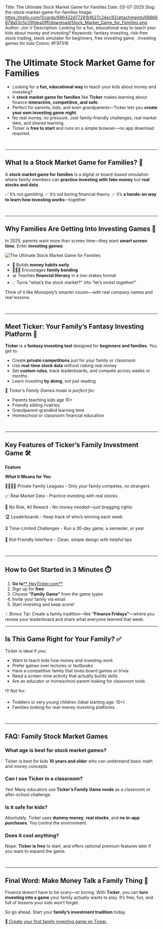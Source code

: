 Title: The Ultimate Stock Market Game for Families
Date: 03-07-2025
Slug: the-stock-market-game-for-families
Image: https://trello.com/1/cards/686422d77261b1627c24ec92/attachments/68666879a53c5c29fdea0fff/download/Stock_Market_Game_for_Families.png
Author: Jon V
Description: Looking for a fun, educational way to teach your kids about money and investing?
Keywords: fantasy investing, risk-free stock trading, stock simulator for beginners, free investing game , investing games for kids
Colors: #F97316

# **The Ultimate Stock Market Game for Families**

- Looking for a **fun, educational way** to teach your kids about money and investing?
- A **stock market game for families** like **Ticker** makes learning about finance **interactive, competitive, and safe**.
- Perfect for parents, kids, and even grandparents—Ticker lets you **create your own investing game night**.
- No real money, no pressure. Just family-friendly challenges, real market data, and shared learning.
- Ticker is **free to start** and runs on a simple browser—no app download required.

‌

---

## **What Is a Stock Market Game for Families? 🤔**

A **stock market game for families** is a digital or board-based simulation where family members can **practice investing with fake money** but **real stocks and data**.

✅ It’s not gambling.
✅ It’s not boring financial theory.
✅ It’s **a hands-on way to learn how investing works**—together.

‌

---

## **Why Families Are Getting Into Investing Games 🎯**

In 2025, parents want more than screen time—they want **smart screen time**. Enter **investing games**:

![The Ultimate Stock Market Game for Families](https://trello.com/1/cards/686422d77261b1627c24ec92/attachments/68666879a53c5c29fdea0fff/download/Stock_Market_Game_for_Families.png)

- 💸 Builds **money habits early**
- 👨‍👩‍👧 Encourages **family bonding**
- 📊 Teaches **financial literacy** in a low-stakes format
- 💡 Turns “what’s the stock market?” into “let’s invest together!”

Think of it like Monopoly’s smarter cousin—with real company names and real lessons.

‌

---

## **Meet Ticker: Your Family’s Fantasy Investing Platform 🧠**

**Ticker** is a **fantasy investing tool** designed for **beginners and families**. You get to:

- Create **private competitions** just for your family or classroom
- Use **real-time stock data** without risking real money
- Set **custom rules**, track leaderboards, and compete across weeks or months
- Learn investing **by doing**, not just reading

📌 _Ticker’s Family Games mode is perfect for:_

- Parents teaching kids age 10+
- Friendly sibling rivalries
- Grandparent-grandkid learning time
- Homeschool or classroom financial education

‌

---

## **Key Features of Ticker’s Family Investment Game 🛠️**

**Feature**

**What It Means for You**

👨‍👩‍👧‍👦 Private Family Leagues - Only your family competes, no strangers

📈 Real Market Data - Practice investing with real stocks

🎯 No Risk, All Reward - No money needed—just bragging rights

🏆 Leaderboards - Keep track of who’s winning each week

⏳ Time-Limited Challenges - Run a 30-day game, a semester, or year

🧩 Kid-Friendly Interface - Clean, simple design with helpful tips

‌

---

## **How to Get Started in 3 Minutes ⏱️**

1. **Go to**[\*\* HeyTicker.com\*\*](https://heyticker.com "‌")
2. Sign up for **free**
3. Choose **“Family Game”** from the game types
4. Invite your family via email
5. Start investing and keep score!

💡 _Bonus Tip:_ Create a family tradition—like **“Finance Fridays”**—where you review your leaderboard and share what everyone learned that week.

---

## **Is This Game Right for Your Family? ✅**

Ticker is ideal if you:

- Want to teach kids how money and investing work
- Prefer games over lectures or textbooks
- Have a competitive family that loves board games or trivia
- Need a screen-time activity that actually builds skills
- Are an educator or homeschool parent looking for classroom tools

👎 Not for:

- Toddlers or very young children (ideal starting age: 10+)
- Families looking for real-money investing platforms

‌

---

## **FAQ: Family Stock Market Games**

### **What age is best for stock market games?**

Ticker is best for kids **10 years and older** who can understand basic math and money concepts.

### **Can I use Ticker in a classroom?**

Yes! Many educators use **Ticker’s Family Game mode** as a classroom or after-school challenge.

### **Is it safe for kids?**

Absolutely. Ticker uses **dummy money**, **real stocks**, and **no in-app purchases**. You control the environment.

### **Does it cost anything?**

Nope. **Ticker is free** to start, and offers optional premium features later if you want to expand the game.

‌

---

## **Final Word: Make Money Talk a Family Thing 💬**

Finance doesn’t have to be scary—or boring. With **Ticker**, you can **turn investing into a game** your family actually wants to play. It’s free, fun, and full of lessons your kids won’t forget.

So go ahead. Start your **family’s investment tradition** today.

🎉[ Create your first family investing game on Ticker ](https://heyticker.com "‌")